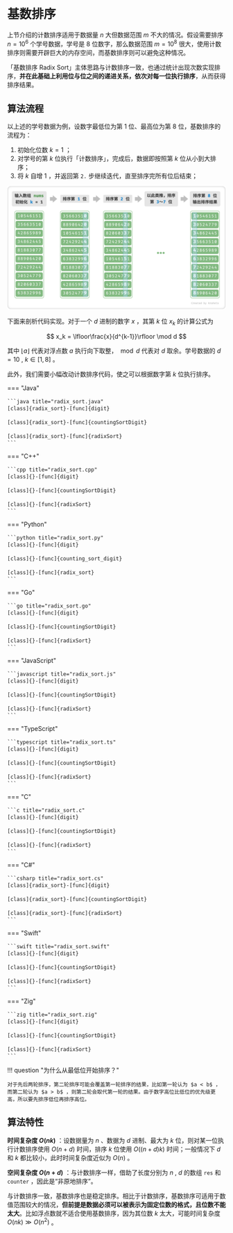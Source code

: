 # 基数排序

上节介绍的计数排序适用于数据量 $n$ 大但数据范围 $m$ 不大的情况。假设需要排序 $n = 10^6$ 个学号数据，学号是 $8$ 位数字，那么数据范围 $m = 10^8$ 很大，使用计数排序则需要开辟巨大的内存空间，而基数排序则可以避免这种情况。

「基数排序 Radix Sort」主体思路与计数排序一致，也通过统计出现次数实现排序，**并在此基础上利用位与位之间的递进关系，依次对每一位执行排序**，从而获得排序结果。

## 算法流程

以上述的学号数据为例，设数字最低位为第 $1$ 位、最高位为第 $8$ 位，基数排序的流程为：

1. 初始化位数 $k = 1$ ；
2. 对学号的第 $k$ 位执行「计数排序」，完成后，数据即按照第 $k$ 位从小到大排序；
3. 将 $k$ 自增 $1$ ，并返回第 `2.` 步继续迭代，直至排序完所有位后结束；

![基数排序算法流程](radix_sort.assets/radix_sort_overview.png)

下面来剖析代码实现。对于一个 $d$ 进制的数字 $x$ ，其第 $k$ 位 $x_k$ 的计算公式为

$$
x_k = \lfloor\frac{x}{d^{k-1}}\rfloor \mod d
$$

其中 $\lfloor a \rfloor$ 代表对浮点数 $a$ 执行向下取整，$\mod d$ 代表对 $d$ 取余。学号数据的 $d = 10$ , $k \in [1, 8]$ 。

此外，我们需要小幅改动计数排序代码，使之可以根据数字第 $k$ 位执行排序。

=== "Java"

    ```java title="radix_sort.java"
    [class]{radix_sort}-[func]{digit}

    [class]{radix_sort}-[func]{countingSortDigit}

    [class]{radix_sort}-[func]{radixSort}
    ```

=== "C++"

    ```cpp title="radix_sort.cpp"
    [class]{}-[func]{digit}

    [class]{}-[func]{countingSortDigit}

    [class]{}-[func]{radixSort}
    ```

=== "Python"

    ```python title="radix_sort.py"
    [class]{}-[func]{digit}

    [class]{}-[func]{counting_sort_digit}

    [class]{}-[func]{radix_sort}
    ```

=== "Go"

    ```go title="radix_sort.go"
    [class]{}-[func]{digit}

    [class]{}-[func]{countingSortDigit}

    [class]{}-[func]{radixSort}
    ```

=== "JavaScript"

    ```javascript title="radix_sort.js"
    [class]{}-[func]{digit}

    [class]{}-[func]{countingSortDigit}

    [class]{}-[func]{radixSort}
    ```

=== "TypeScript"

    ```typescript title="radix_sort.ts"
    [class]{}-[func]{digit}

    [class]{}-[func]{countingSortDigit}

    [class]{}-[func]{radixSort}
    ```

=== "C"

    ```c title="radix_sort.c"
    [class]{}-[func]{digit}

    [class]{}-[func]{countingSortDigit}

    [class]{}-[func]{radixSort}
    ```

=== "C#"

    ```csharp title="radix_sort.cs"
    [class]{radix_sort}-[func]{digit}

    [class]{radix_sort}-[func]{countingSortDigit}

    [class]{radix_sort}-[func]{radixSort}
    ```

=== "Swift"

    ```swift title="radix_sort.swift"
    [class]{}-[func]{digit}

    [class]{}-[func]{countingSortDigit}

    [class]{}-[func]{radixSort}
    ```

=== "Zig"

    ```zig title="radix_sort.zig"
    [class]{}-[func]{digit}

    [class]{}-[func]{countingSortDigit}

    [class]{}-[func]{radixSort}
    ```

!!! question "为什么从最低位开始排序？"

    对于先后两轮排序，第二轮排序可能会覆盖第一轮排序的结果，比如第一轮认为 $a < b$ ，而第二轮认为 $a > b$ ，则第二轮会取代第一轮的结果。由于数字高位比低位的优先级更高，所以要先排序低位再排序高位。

## 算法特性

**时间复杂度 $O(n k)$** ：设数据量为 $n$ 、数据为 $d$ 进制、最大为 $k$ 位，则对某一位执行计数排序使用 $O(n + d)$ 时间，排序 $k$ 位使用 $O((n + d)k)$ 时间；一般情况下 $d$ 和 $k$ 都比较小，此时时间复杂度近似为 $O(n)$ 。

**空间复杂度 $O(n + d)$** ：与计数排序一样，借助了长度分别为 $n$ , $d$ 的数组 `res` 和 `counter` ，因此是“非原地排序”。

与计数排序一致，基数排序也是稳定排序。相比于计数排序，基数排序可适用于数值范围较大的情况，**但前提是数据必须可以被表示为固定位数的格式，且位数不能太大**。比如浮点数就不适合使用基数排序，因为其位数 $k$ 太大，可能时间复杂度 $O(nk) \gg O(n^2)$ 。
